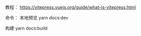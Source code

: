 教程：
https://vitepress.vuejs.org/guide/what-is-vitepress.html

命令：
本地预览
yarn docs:dev

构建
yarn docs:build

